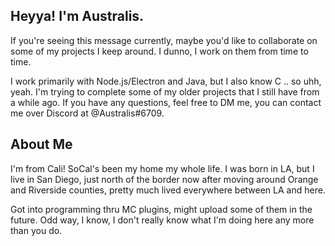 ## Heyya! I'm Australis. 
If you're seeing this message currently, maybe you'd like to collaborate on some of my projects I keep around. I dunno, I work on them from time to time.

I work primarily with Node.js/Electron and Java, but I also know C .. so uhh, yeah. I'm trying to complete some of my older projects that I still have from a while ago. If you have any questions, feel free to DM me, you can contact me over Discord at @Australis#6709.

## About Me

I'm from Cali! SoCal's been my home my whole life. I was born in LA, but I live in San Diego, just north of the border now after moving around Orange and Riverside counties, pretty much lived everywhere between LA and here.

Got into programming thru MC plugins, might upload some of them in the future. Odd way, I know, I don't really know what I'm doing here any more than you do.
